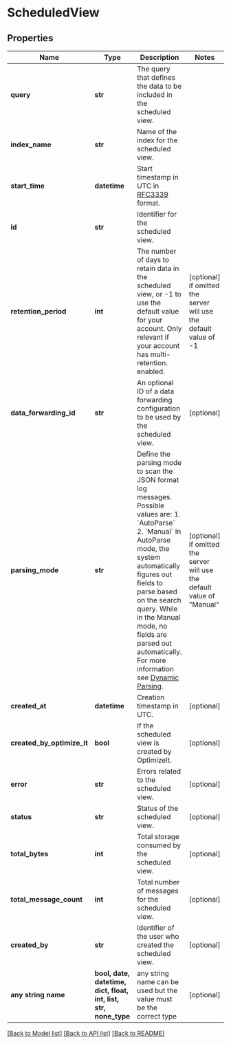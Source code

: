 # ScheduledView


## Properties
Name | Type | Description | Notes
------------ | ------------- | ------------- | -------------
**query** | **str** | The query that defines the data to be included in the scheduled view. | 
**index_name** | **str** | Name of the index for the scheduled view. | 
**start_time** | **datetime** | Start timestamp in UTC in [RFC3339](https://tools.ietf.org/html/rfc3339) format. | 
**id** | **str** | Identifier for the scheduled view. | 
**retention_period** | **int** | The number of days to retain data in the scheduled view, or -1 to use the default value for your account.  Only relevant if your account has multi-retention. enabled. | [optional]  if omitted the server will use the default value of -1
**data_forwarding_id** | **str** | An optional ID of a data forwarding configuration to be used by the scheduled view. | [optional] 
**parsing_mode** | **str** | Define the parsing mode to scan the JSON format log messages. Possible values are:   1. &#x60;AutoParse&#x60;   2. &#x60;Manual&#x60; In AutoParse mode, the system automatically figures out fields to parse based on the search query. While in the Manual mode, no fields are parsed out automatically. For more information see [Dynamic Parsing](https://help.sumologic.com/?cid&#x3D;0011). | [optional]  if omitted the server will use the default value of "Manual"
**created_at** | **datetime** | Creation timestamp in UTC. | [optional] 
**created_by_optimize_it** | **bool** | If the scheduled view is created by OptimizeIt. | [optional] 
**error** | **str** | Errors related to the scheduled view. | [optional] 
**status** | **str** | Status of the scheduled view. | [optional] 
**total_bytes** | **int** | Total storage consumed by the scheduled view. | [optional] 
**total_message_count** | **int** | Total number of messages for the scheduled view. | [optional] 
**created_by** | **str** | Identifier of the user who created the scheduled view. | [optional] 
**any string name** | **bool, date, datetime, dict, float, int, list, str, none_type** | any string name can be used but the value must be the correct type | [optional]

[[Back to Model list]](../README.md#documentation-for-models) [[Back to API list]](../README.md#documentation-for-api-endpoints) [[Back to README]](../README.md)


